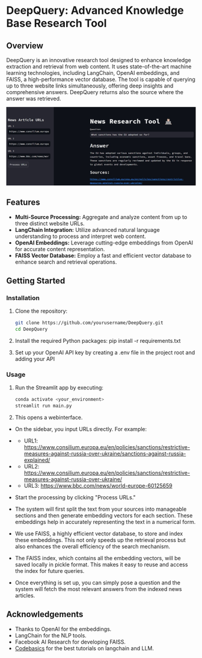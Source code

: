 # DeepQuery: Advanced Knowledge Base Research Tool

## Overview

DeepQuery is an innovative research tool designed to enhance knowledge extraction and retrieval from web content. It uses state-of-the-art machine learning technologies, including LangChain, OpenAI embeddings, and FAISS, a high-performance vector database. The tool is capable of querying up to three website links simultaneously, offering deep insights and comprehensive answers. DeepQuery returns also the source where the answer was retrieved.

![](Output.jpg)

## Features

- **Multi-Source Processing:** Aggregate and analyze content from up to three distinct website URLs.
- **LangChain Integration:** Utilize advanced natural language understanding to process and interpret web content.
- **OpenAI Embeddings:** Leverage cutting-edge embeddings from OpenAI for accurate content representation.
- **FAISS Vector Database:** Employ a fast and efficient vector database to enhance search and retrieval operations.

## Getting Started

### Installation

1. Clone the repository:
   ```bash
   git clone https://github.com/yourusername/DeepQuery.git
   cd DeepQuery
   ```

2. Install the required Python packages:
pip install -r requirements.txt

3. Set up your OpenAI API key by creating a .env file in the project root and adding your API

### Usage

1. Run the Streamlit app by executing:
   ```bash
   conda activate <your_environment>
   streamlit run main.py

2. This opens a webinterface.

- On the sidebar, you input URLs directly. For example:
- - URL1: https://www.consilium.europa.eu/en/policies/sanctions/restrictive-measures-against-russia-over-ukraine/sanctions-against-russia-explained/
- - URL2: https://www.consilium.europa.eu/en/policies/sanctions/restrictive-measures-against-russia-over-ukraine/
- - URL3: https://www.bbc.com/news/world-europe-60125659

- Start the processing by clicking "Process URLs."

- The system will first split the text from your sources into manageable sections and then generate embedding vectors for each section. These embeddings help in accurately representing the text in a numerical form.

- We use FAISS, a highly efficient vector database, to store and index these embeddings. This not only speeds up the retrieval process but also enhances the overall efficiency of the search mechanism.

- The FAISS index, which contains all the embedding vectors, will be saved locally in pickle format. This makes it easy to reuse and access the index for future queries.

- Once everything is set up, you can simply pose a question and the system will fetch the most relevant answers from the indexed news articles.

## Acknowledgements

- Thanks to OpenAI for the embeddings.
- LangChain for the NLP tools.
- Facebook AI Research for developing FAISS.
- [Codebasics](https://www.youtube.com/@codebasics) for the best tutorials on langchain and LLM.


